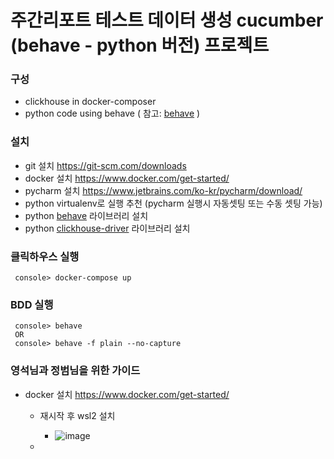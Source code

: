 # 주간리포트 테스트 데이터 생성 cucumber (behave - python 버전) 프로젝트

### 구성
 - clickhouse in docker-composer
 - python code using behave ( 참고: [behave](https://github.com/behave/behave) )  

### 설치 
 - git 설치 https://git-scm.com/downloads
 - docker 설치 https://www.docker.com/get-started/
 - pycharm 설치 https://www.jetbrains.com/ko-kr/pycharm/download/
 - python virtualenv로 실행 추천 (pycharm 실행시 자동셋팅 또는 수동 셋팅 가능)
 - python [behave](https://github.com/behave/behave) 라이브러리 설치 
 - python [clickhouse-driver](https://clickhouse-driver.readthedocs.io/en/latest/index.html) 라이브러리 설치

### 클릭하우스 실행 
```
 console> docker-compose up
```

### BDD 실행
```
 console> behave  
 OR   
 console> behave -f plain --no-capture
```

### 영석님과 정범님을 위한 가이드

 - docker 설치 https://www.docker.com/get-started/
   - 재시작 후 wsl2 설치
     - ![image](https://user-images.githubusercontent.com/107824702/177742287-7d99643d-bc8f-4ec0-8459-48758f647770.png)

   - 

 

